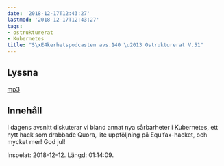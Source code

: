 ```yaml
---
date: '2018-12-17T12:43:27'
lastmod: '2018-12-17T12:43:27'
tags:
- ostrukturerat
- Kubernetes
title: "S\xE4kerhetspodcasten avs.140 \u2013 Ostrukturerat V.51"
---
```

## Lyssna

[mp3](http://traffic.libsyn.com/sakerhetspodcasten/2018-12-12_Sakerhetspodcasten.mp3)

## Innehåll

I dagens avsnitt diskuterar vi bland annat nya sårbarheter i Kubernetes, ett nytt
hack som drabbade Quora, lite uppföljning på Equifax-hacket, och mycket mer! God jul!

Inspelat: 2018-12-12. Längd: 01:14:09.

